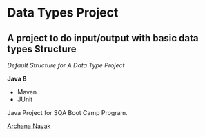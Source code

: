 # Data Types Project
## A project to do input/output with basic data types Structure

*Default Structure for A Data Type Project*

**Java 8**

* Maven
* JUnit

Java Project for SQA Boot Camp Program. 

[Archana Nayak](https://github.com/archana-nayak)
